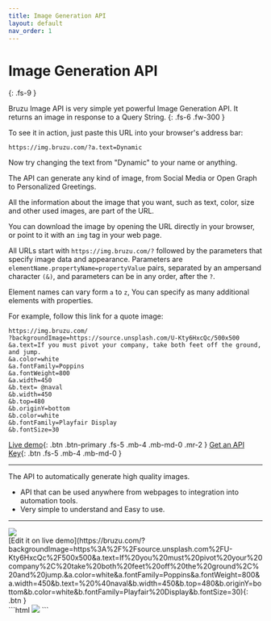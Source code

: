 ```yaml
---
title: Image Generation API
layout: default
nav_order: 1 
---
```


# Image Generation API
{: .fs-9 }


Bruzu Image API is very simple yet powerful Image Generation API.  It returns an image in response to a Query String.
{: .fs-6 .fw-300 }


To see it in action, just paste this URL into your browser's address bar:

```
https://img.bruzu.com/?a.text=Dynamic
```

Now try changing the text from "Dynamic" to your name or anything. 

The API can generate any kind of image, from Social Media or Open Graph to Personalized Greetings. 

All the information about the image that you want, such as text, color, size and other used images, are part of the URL. 

You can download the image by opening the URL directly in your browser, or point to it with an `img` tag in your web page.

All URLs start with `https://img.bruzu.com/?` followed by the parameters that specify image data and appearance. Parameters are `elementName.propertyName=propertyValue`  pairs, separated by an ampersand character `(&)`, and parameters can be in any order, after the `?`. 

Element names can vary form `a` to `z`, You can specify as many additional elements with properties.

 For example, follow this link for a quote image:  

```
https://img.bruzu.com/
?backgroundImage=https://source.unsplash.com/U-Kty6HxcQc/500x500
&a.text=If you must pivot your company, take both feet off the ground, and jump.
&a.color=white
&a.fontFamily=Poppins
&a.fontWeight=800
&a.width=450
&b.text= @naval
&b.width=450
&b.top=480
&b.originY=bottom
&b.color=white
&b.fontFamily=Playfair Display
&b.fontSize=30
```

[Live demo](https://bruzu.com/){: .btn .btn-primary .fs-5 .mb-4 .mb-md-0 .mr-2 }
[Get an API Key](https://bruzu.com){: .btn .fs-5 .mb-4 .mb-md-0 }
<hr>

The API to automatically generate high quality images.

- API that can be used anywhere from webpages to integration into automation tools.
- Very simple to understand and Easy to use.

<hr>

<div class="code-example flex-justify-between" markdown="1">
<img src="https://img.bruzu.com/?backgroundImage=https%3A%2F%2Fsource.unsplash.com%2FU-Kty6HxcQc%2F500x500&a.text=If%20you%20must%20pivot%20your%20company%2C%20take%20both%20feet%20off%20the%20ground%2C%20and%20jump.&a.color=white&a.fontFamily=Poppins&a.fontWeight=800&a.width=450&b.text=%20%40naval&b.width=450&b.top=480&b.originY=bottom&b.color=white&b.fontFamily=Playfair%20Display&b.fontSize=30"><br />
[Edit it on live demo](https://bruzu.com/?backgroundImage=https%3A%2F%2Fsource.unsplash.com%2FU-Kty6HxcQc%2F500x500&a.text=If%20you%20must%20pivot%20your%20company%2C%20take%20both%20feet%20off%20the%20ground%2C%20and%20jump.&a.color=white&a.fontFamily=Poppins&a.fontWeight=800&a.width=450&b.text=%20%40naval&b.width=450&b.top=480&b.originY=bottom&b.color=white&b.fontFamily=Playfair%20Display&b.fontSize=30){: .btn }

</div>
```html
<img src="https://img.bruzu.com/?backgroundImage=https://source.unsplash.com/U-Kty6HxcQc/500x500&a.text=If you must pivot your company, take both feet off the ground, and jump.&a.color=white&a.fontFamily=Poppins&a.fontWeight=800&a.width=450&b.text=@naval&b.width=100&b.height=33&b.top=450&b.color=white&b.fontFamily=Playfair Display&b.fontSize=30">
```
